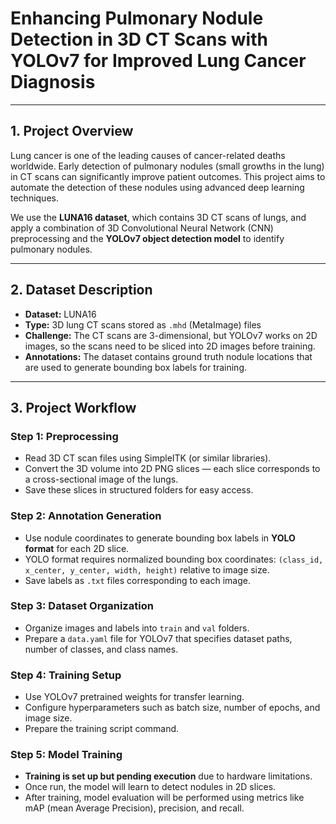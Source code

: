 # Enhancing Pulmonary Nodule Detection in 3D CT Scans with YOLOv7 for Improved Lung Cancer Diagnosis
---

## 1. Project Overview

Lung cancer is one of the leading causes of cancer-related deaths worldwide. Early detection of pulmonary nodules (small growths in the lung) in CT scans can significantly improve patient outcomes. This project aims to automate the detection of these nodules using advanced deep learning techniques.

We use the **LUNA16 dataset**, which contains 3D CT scans of lungs, and apply a combination of 3D Convolutional Neural Network (CNN) preprocessing and the **YOLOv7 object detection model** to identify pulmonary nodules.

---

## 2. Dataset Description

- **Dataset:** LUNA16  
- **Type:** 3D lung CT scans stored as `.mhd` (MetaImage) files  
- **Challenge:** The CT scans are 3-dimensional, but YOLOv7 works on 2D images, so the scans need to be sliced into 2D images before training.  
- **Annotations:** The dataset contains ground truth nodule locations that are used to generate bounding box labels for training.

---

## 3. Project Workflow

### Step 1: Preprocessing  
- Read 3D CT scan files using SimpleITK (or similar libraries).  
- Convert the 3D volume into 2D PNG slices — each slice corresponds to a cross-sectional image of the lungs.  
- Save these slices in structured folders for easy access.

### Step 2: Annotation Generation  
- Use nodule coordinates to generate bounding box labels in **YOLO format** for each 2D slice.  
- YOLO format requires normalized bounding box coordinates: `(class_id, x_center, y_center, width, height)` relative to image size.  
- Save labels as `.txt` files corresponding to each image.

### Step 3: Dataset Organization  
- Organize images and labels into `train` and `val` folders.  
- Prepare a `data.yaml` file for YOLOv7 that specifies dataset paths, number of classes, and class names.

### Step 4: Training Setup  
- Use YOLOv7 pretrained weights for transfer learning.  
- Configure hyperparameters such as batch size, number of epochs, and image size.  
- Prepare the training script command.

### Step 5: Model Training  
- **Training is set up but pending execution** due to hardware limitations.  
- Once run, the model will learn to detect nodules in 2D slices.  
- After training, model evaluation will be performed using metrics like mAP (mean Average Precision), precision, and recall.
